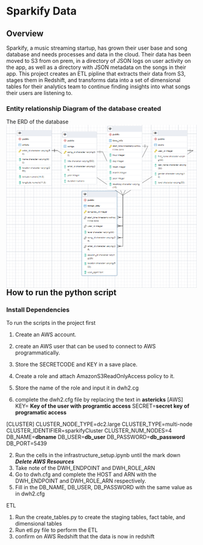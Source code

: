 # Sparkify Data
## Overview
Sparkify, a music streaming startup, has grown their user base and song database and needs processes and data in the cloud. Their data has been moved to S3 from on prem, in a directory of JSON logs on user activity on the app, as well as a directory with JSON metadata on the songs in their app.
This project creates an ETL pipline that extracts their data from S3, stages them in Redshift, and transforms data into a set of dimensional tables for their analytics team to continue finding insights into what songs their users are listening to.

### Entity relationship Diagram of the database created

The ERD of the database
<img src="erd.png" alt="ERD" style="float: left; margin-right: 10px;" />

## How to run the python script
### Install Dependencies
To run the scripts in the project first 
1. Create an AWS account.
2. create an AWS user that can be used to connect to AWS programmatically.
3. Store the SECRETCODE and KEY in a save place.
4. Create a role and attach AmazonS3ReadOnlyAccess policy to it.
5. Store the name of the role and input it in dwh2.cg

1. complete the dwh2.cfg file by replacing the text in **astericks**
[AWS]
KEY= **Key of the user with programtic access**
SECRET=**secret key of programatic access**

[CLUSTER]
CLUSTER_NODE_TYPE=dc2.large
CLUSTER_TYPE=multi-node
CLUSTER_IDENTIFIER=sparkifyCluster
CLUSTER_NUM_NODES=4
DB_NAME=**dbname**
DB_USER=**db_user**
DB_PASSWORD=**db_password**
DB_PORT=5439

2. Run the cells in the infrastructure_setup.ipynb until the mark down  ***Delete AWS Resources***
3. Take note of the DWH_ENDPOINT and DWH_ROLE_ARN
4. Go to dwh.cfg and complete the HOST and ARN with the DWH_ENDPOINT and DWH_ROLE_ARN respectively.
5. Fill in the DB_NAME, DB_USER, DB_PASSWORD with the same value as in dwh2.cfg

ETL
1. Run the create_tables.py to create the staging tables, fact table, and dimensional tables
2. Run etl.py file to perform the ETL
3. confirm on AWS Redshift that the data is now in redshift



